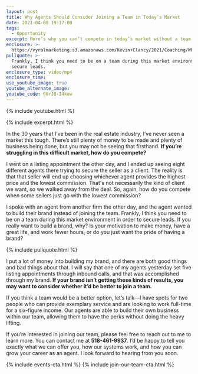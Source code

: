 ```yaml
---
layout: post
title: Why Agents Should Consider Joining a Team in Today’s Market
date: 2021-04-08 19:17:00
tags:
  - Opportunity
excerpt: Here’s why you can’t compete in today’s market without a team.
enclosure: >-
  https://vyralmarketing.s3.amazonaws.com/Kevin+Clancy/2021/Coaching/Why+Agents+Should+Consider+Joining+a+Team+in+Today%E2%80%99s+Market.mp4
pullquote: >-
  Frankly, I think you need to be on a team during this market environment to
  secure leads.
enclosure_type: video/mp4
enclosure_time:
use_youtube_image: true
youtube_alternate_image:
youtube_code: 60rJ8-I4kew
---
```

{% include youtube.html %}

{% include excerpt.html %}

In the 30 years that I’ve been in the real estate industry, I’ve never seen a market this tough. There’s still plenty of money to be made and plenty of business being done, but you may not be seeing that firsthand. **If you’re struggling in this difficult market, how do you compete?**

I went on a listing appointment the other day, and I ended up seeing eight different agents there trying to secure the seller as a client. The reality is that that seller will end up choosing whichever agent provides the highest price and the lowest commission. That's not necessarily the kind of client we want, so we walked away from the deal. So, again, how do you compete when some sellers just go with the lowest commission?

I spoke with an agent from another firm the other day, and the agent wanted to build their brand instead of joining the team. Frankly, I think you need to be on a team during this market environment in order to secure leads. If you really want to build a brand, why? Is your motivation to make money, have a great life, and work fewer hours, or do you just want the pride of having a brand?

{% include pullquote.html %}

I put a lot of money into building my brand, and there are both good things and bad things about that. I will say that one of my agents yesterday set five listing appointments through inbound calls, and that was accomplished through my brand. **If your brand isn’t getting these kinds of results, you may want to consider whether it’d be better to join a team.&nbsp;**

If you think a team would be a better option, let’s talk—I have spots for two people who can provide exemplary service and are looking to work full-time for a six-figure income. Our agents are able to build their own business within our team, allowing them to have the perks without doing the heavy lifting.

If you’re interested in joining our team, please feel free to reach out to me to learn more. You can contact me at **518-461-9937**. I’d be happy to tell you exactly what we can offer you, how our systems work, and how you can grow your career as an agent. I look forward to hearing from you soon.

{% include events-cta.html %} {% include join-our-team-cta.html %}
